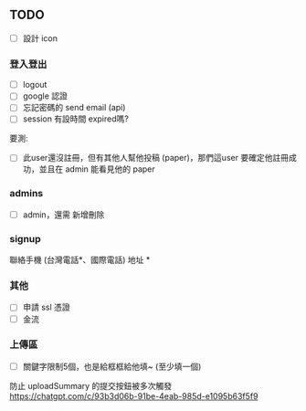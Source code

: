 ## TODO

- [ ] 設計 icon

### 登入登出
- [ ] logout
- [ ] google 認證
- [ ] 忘記密碼的 send email (api)
- [ ] session 有設時間 expired嗎?

要測: 
- [ ] 此user還沒註冊，但有其他人幫他投稿 (paper)，那們這user 要確定他註冊成功，並且在 admin 能看見他的 paper

### admins
- [ ] admin，還需 新增刪除

### signup
聯絡手機 (台灣電話*、國際電話)
地址 *

### 其他
- [ ] 申請 ssl 憑證
- [ ] 金流

### 上傳區

- [ ] 關鍵字限制5個，也是給框框給他填~ (至少填一個)

防止 uploadSummary 的提交按鈕被多次觸發
https://chatgpt.com/c/93b3d06b-91be-4eab-985d-e1095b63f5f9

